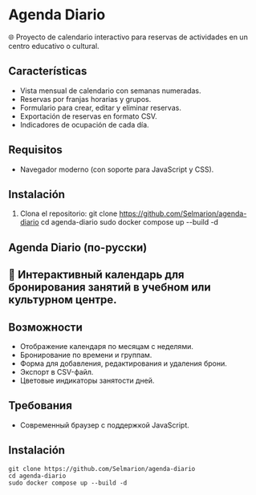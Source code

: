 # Agenda Diario

🌐 Proyecto de calendario interactivo para reservas de actividades en un centro educativo o cultural.

## Características
- Vista mensual de calendario con semanas numeradas.
- Reservas por franjas horarias y grupos.
- Formulario para crear, editar y eliminar reservas.
- Exportación de reservas en formato CSV.
- Indicadores de ocupación de cada día.

## Requisitos
- Navegador moderno (con soporte para JavaScript y CSS).


## Instalación
1. Clona el repositorio:
   git clone https://github.com/Selmarion/agenda-diario
   cd agenda-diario
   sudo docker compose up --build -d


##  Agenda Diario (по-русски)
##  📅 Интерактивный календарь для бронирования занятий в учебном или культурном центре.

## Возможности
- Отображение календаря по месяцам с неделями.
- Бронирование по времени и группам.
- Форма для добавления, редактирования и удаления брони.
- Экспорт в CSV-файл.
- Цветовые индикаторы занятости дней.

## Требования
- Современный браузер с поддержкой JavaScript.

## Instalación
    git clone https://github.com/Selmarion/agenda-diario
    cd agenda-diario
    sudo docker compose up --build -d
